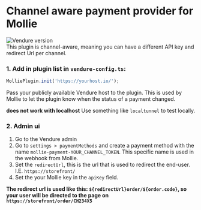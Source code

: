 # Channel aware payment provider for Mollie

![Vendure version](https://img.shields.io/npm/dependency-version/vendure-plugin-mollie/dev/@vendure/core)  
This plugin is channel-aware, meaning you can have a different API key and redirect Url per channel.

### 1. Add in plugin list in `vendure-config.ts`:

```js
MolliePlugin.init('https://yourhost.io/');
```

Pass your publicly available Vendure host to the plugin.
This is used by Mollie to let the plugin know when the status of a payment changed.

**does not work with localhost** Use something like `localtunnel` to test locally.

### 2. Admin ui

1. Go to the Vendure admin
2. Go to `settings > paymentMethods` and create a payment method with the name `mollie-payment-YOUR_CHANNEL_TOKEN`.
   This specific name is used in the webhook from Mollie.
3. Set the `redirectUrl`, this is the url that is used to redirect the end-user. I.E. `https://storefront/`
4. Set the your Mollie key in the `apiKey` field.

**The redirect url is used like this: `${redirectUrl}order/${order.code}`, so your user will be directed to the page on `https://storefront/order/CH234X5`**

